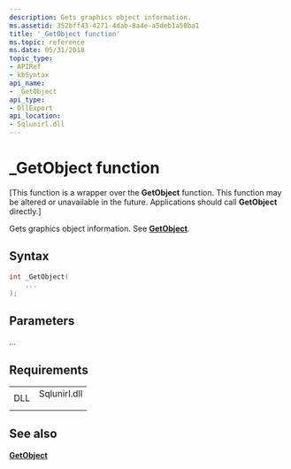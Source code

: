 ```yaml
---
description: Gets graphics object information.
ms.assetid: 352bff43-4271-4dab-8a4e-a5deb1a50ba1
title: '_GetObject function'
ms.topic: reference
ms.date: 05/31/2018
topic_type: 
- APIRef
- kbSyntax
api_name: 
- _GetObject
api_type: 
- DllExport
api_location: 
- Sqlunirl.dll
---
```


# \_GetObject function

\[This function is a wrapper over the **GetObject** function. This function may be altered or unavailable in the future. Applications should call **GetObject** directly.\]

Gets graphics object information. See [**GetObject**](/windows/win32/api/wingdi/nf-wingdi-getobject).

## Syntax


```C++
int _GetObject(
    ...
);
```



## Parameters

<dl> <dt>

*...* 
</dt> <dd></dd> </dl>

## Requirements



|                |                                                                                         |
|----------------|-----------------------------------------------------------------------------------------|
| DLL<br/> | <dl> <dt>Sqlunirl.dll</dt> </dl> |



## See also

<dl> <dt>

[**GetObject**](/windows/win32/api/wingdi/nf-wingdi-getobject)
</dt> </dl>

 

 
